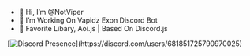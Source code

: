 - 👋 Hi, I’m @NotViper
- 👀 I’m Working On Vapidz Exon Discord Bot
- 🌱 Favorite Libary, Aoi.js | Based On Discord.js

[![Discord Presence](https://lanyard-profile-readme.vercel.app/api/94490510688792576?theme=light&bg=809ecf&animated=false&hideDiscrim=true&borderRadius=30px&idleMessage=Probably%20doing%20something%20else...)](https://discord.com/users/681851725790970025)

<!---
NotViper/NotViper is a ✨ special ✨ repository because its `README.md` (this file) appears on your GitHub profile.
You can click the Preview link to take a look at your changes.
--->
